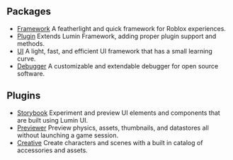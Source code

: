 ## Packages

- [Framework](https://github.com/lumin-org/framework) A featherlight and quick framework for Roblox experiences.
- [Plugin](https://github.com/lumin-org/plugin-framework) Extends Lumin Framework, adding proper plugin support and methods.
- [UI](https://github.com/lumin-org/ui) A light, fast, and efficient UI framework that has a small learning curve.
- [Debugger](https://github.com/lumin-org/debugger) A customizable and extendable debugger for open source software.

## Plugins

- [Storybook](https://github.com/lumin-org/storybook) Experiment and preview UI elements and components that are built using Lumin UI.
- [Previewer](https://github.com/lumin-org/previewer) Preview physics, assets, thumbnails, and datastores all without launching a game session.
- [Creative](https://github.com/lumin-org/creative) Create characters and scenes with a built in catalog of accessories and assets.
